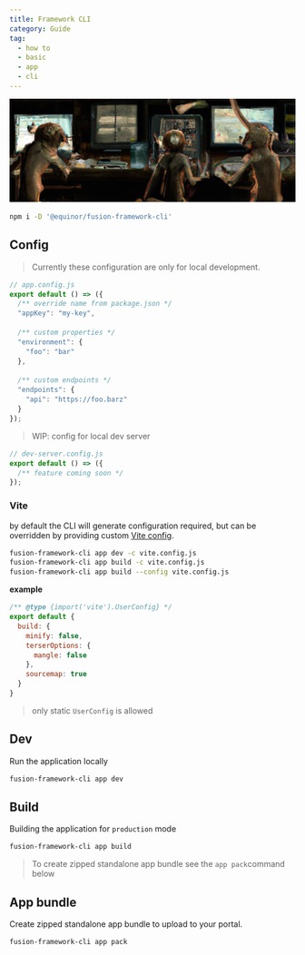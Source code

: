 ```yaml
---
title: Framework CLI
category: Guide
tag:
  - how to
  - basic
  - app
  - cli
---
```


![CLI](./cli.png)

<ModuleBadge module="cli" />

```sh
npm i -D '@equinor/fusion-framework-cli'
```

## Config

> Currently these configuration are only for local development.

```js
// app.config.js
export default () => ({
  /** override name from package.json */
  "appKey": "my-key",

  /** custom properties */
  "environment": {
    "foo": "bar"
  },

  /** custom endpoints */
  "endpoints": {
    "api": "https://foo.barz"
  }
});
```

> WIP: config for local dev server
```js
// dev-server.config.js
export default () => ({
  /** feature coming soon */
});
```

### Vite

by default the CLI will generate configuration required, but can be overridden by providing custom [Vite config](https://vitejs.dev/config/).

```sh
fusion-framework-cli app dev -c vite.config.js
fusion-framework-cli app build -c vite.config.js
fusion-framework-cli app build --config vite.config.js
```

__example__
```js
/** @type {import('vite').UserConfig} */
export default {
  build: {
    minify: false,
    terserOptions: {
      mangle: false
    },
    sourcemap: true
  }
}
```

> only static `UserConfig` is allowed

## Dev

Run the application locally

```sh
fusion-framework-cli app dev
```

## Build

Building the application for `production` mode

```sh
fusion-framework-cli app build
```

> To create zipped standalone app bundle see the ``app pack``command below

## App bundle

Create zipped standalone app bundle to upload to your portal.

```sh
fusion-framework-cli app pack
```

